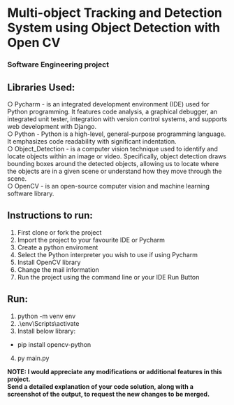# Multi-object Tracking and Detection System using Object Detection with Open CV

### Software Engineering project 

## Libraries Used:
○ Pycharm - is an integrated development environment (IDE) used for Python programming. 
It features code analysis, a graphical debugger, an integrated unit tester, integration with 
version control systems, and supports web development with Django. \
○ Python - Python is a high-level, general-purpose programming language. 
It emphasizes code readability with significant indentation. \
○ Object_Detection - is a computer vision technique used to identify and locate 
objects within an image or video. Specifically, object detection draws bounding 
boxes around the detected objects, allowing us to locate where the objects are 
in a given scene or understand how they move through the scene. \
○ OpenCV - is an open-source computer vision and machine learning software library.

## Instructions to run:
1. First clone or fork the project
2. Import the project to your favourite IDE or Pycharm
3. Create a python enviroment
4. Select the Python interpreter you wish to use if using Pycharm
5. Install OpenCV library
6. Change the mail information
7. Run the project using the command line or your IDE Run Button

## Run:
1. python -m venv env
2. .\env\Scripts\activate
3. Install below library:
- pip install opencv-python
4. py main.py 





**NOTE: I would appreciate any modifications or additional features in this project. \
Send a detailed explanation of your code solution, along with a screenshot of the output, to request the new changes to be merged.**
